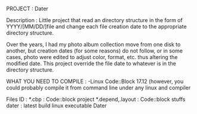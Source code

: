 PROJECT : Dater

Description : 
Little project that read an directory structure in the form of YYYY/[MM/DD/]file and change each file creation date to the appropriate directory structure. 

Over the years, I had my photo album collection move from one disk to another, but creation dates (for some reasons) do not follow, or in some cases, photo were edited to adjust color, format, etc. thus altering the modified date. This project override the file date to whatever is in the directory structure. 


WHAT YOU NEED TO COMPILE :
-Linux Code::Block 17.12 (however, you could probably compile it from command line under any linux and compiler



Files ID :
*.cbp : Code::block project
*.depend,.layout : Code::block stuffs
dater : latest build linux executable
Dater
